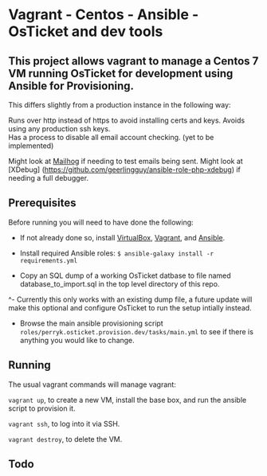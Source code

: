 # Vagrant - Centos - Ansible - OsTicket and dev tools

## This project allows vagrant to manage a Centos 7 VM running OsTicket for development using Ansible for Provisioning.

This differs slightly from a production instance in the following way:

Runs over http instead of https to avoid installing certs and keys.
Avoids using any production ssh keys.  
Has a process to disable all email account checking. (yet to be implemented)

Might look at [Mailhog](https://github.com/geerlingguy/ansible-role-mailhog) if needing to test emails being sent.
Might look at [XDebug] (https://github.com/geerlingguy/ansible-role-php-xdebug) if needing a full debugger. 

## Prerequisites

Before running you will need to have done the following:

* If not already done so, install [VirtualBox](https://www.virtualbox.org/wiki/Downloads), [Vagrant](https://www.vagrantup.com/downloads.html), and [Ansible](http://docs.ansible.com/intro_installation.html).

* Install required Ansible roles: `$ ansible-galaxy install -r requirements.yml`

* Copy an SQL dump of a working OsTicket datbase to file named database_to_import.sql in the top level directory of this repo.

^- Currently this only works with an existing dump file, a future update will make this optional and configure OsTicket to run the setup intially instead.

* Browse the main ansible provisioning script `roles/perryk.osticket.provision.dev/tasks/main.yml` to see if there is anything you would like to change.

## Running

The usual vagrant commands will manage vagrant:

`vagrant up`, to create a new VM, install the base box, and run the ansible script to provision it.

`vagrant ssh`, to log into it via SSH.

`vagrant destroy`, to delete the VM.

## Todo


